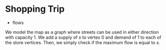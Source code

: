 # Shopping Trip

* flows

We model the map as a graph where streets can be used in either direction with capacity $1$. We add a supply of $s$ to vertex $0$ and demand of $1$ to each of the store vertices. Then, we simply check if the maximum flow is equal to $s$.
